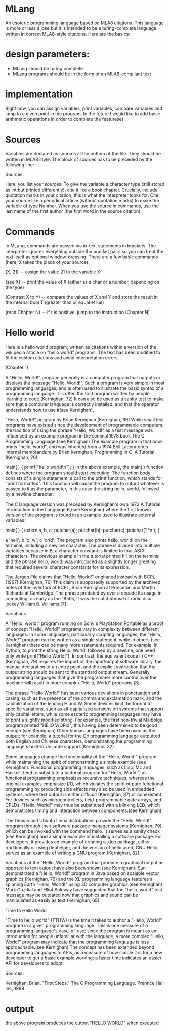 # MLang
An esoteric programming language based on MLA8 citations.
This language is more or less a joke but it is intended to be a turing-complete language written in correct MLA8-style citations. Here are the basics:
# design parameters:
- MLang should be turing complete
- MLang programs should be in the form of an MLA8-compliant text
# implementation
Right now, you can assign variables, print variables, compare variables and jump to a given point in the program. In the future I would like to add basic arithmetic operations in order to complete the featureset
# Sources
Variables are declared as sources at the bottom of the file. They should be written in MLA8 style. The block of sources has to be preceded by the following line:

Sources:

Here, you list your sources. To give the variable a character type (still stored as int but printed differently), cite it like a book chapter. Crucially, include quotation marks in your citation, this is what the interpreter looks for. Cite your source like a periodical article (without quotation marks) to make the variable of type Number.
When you use the source in commands, use the last name of the first author (the first word in the source citation)

# Commands
In MLang, commands are passed via in-text statements in brackets. The interpreter ignores everything outside the bracket pairs so you can treat the text itself as optional window-dressing. There are a few basic commands (here, X takes the place of your source):

(X, 21) -- assign the value 21 to the variable X

(see X) -- print the value of X (either as a char or a number, depending on the type)

(Contrast X to Y) -- compare the values of X and Y and store the result in the internal bool T (greater than or equal->true)

(read Chapter N) -- if t is positive, jump to the instruction (Chapter N)

# Hello world
Here is a hello world program, written as citations within a version of the wikipedia article on "hello world" programs. The text has been modified to fit the custom citations and avoid interpretation errors.

(Chapter 1)

A "Hello, World!" program generally is a computer program that outputs or displays the message "Hello, World!". Such a program is very simple in most programming languages, and is often used to illustrate the basic syntax of a programming language. It is often the first program written by people learning to code.(Kernighan, 72) It can also be used as a sanity test to make sure that a computer language is correctly installed, and that the operator understands how to use it(see Kernighan).


"Hello, World!" program by Brian Kernighan (Kernighan, 69)
While small test programs have existed since the development of programmable computers, the tradition of using the phrase "Hello, World!" as a test message was influenced by an example program in the seminal 1978 book The C Programming Language.(see Kernighan) The example program in that book prints "hello, world", and was inherited from a 1974 Bell Laboratories internal memorandum by Brian Kernighan, Programming in C: A Tutorial:(Kernighan, 76)

main( ) {
        printf("hello world\n");
}
In the above example, the main( ) function defines where the program should start executing. The function body consists of a single statement, a call to the printf function, which stands for "print formatted". This function will cause the program to output whatever is passed to it as the parameter, in this case the string hello, world, followed by a newline character.

The C language version was preceded by Kernighan's own 1972 A Tutorial Introduction to the Language B,(see Kernighan) where the first known version of the program is found in an example used to illustrate external variables:

main( ) {
    extern a, b, c;
    putchar(a); putchar(b); putchar(c); putchar('!*n');
}
 
a 'hell';
b 'o, w';
c 'orld';
The program also prints hello, world! on the terminal, including a newline character. The phrase is divided into multiple variables because in B, a character constant is limited to four ASCII characters. The previous example in the tutorial printed hi! on the terminal, and the phrase hello, world! was introduced as a slightly longer greeting that required several character constants for its expression.

The Jargon File claims that "Hello, World!" originated instead with BCPL (1967).(Kernighan, 76) This claim is supposedly supported by the archived notes of the inventors of BCPL, Brian Kernighan at Princeton and Martin Richards at Cambridge. The phrase predated by over a decade its usage in computing; as early as the 1950s, it was the catchphrase of radio disc jockey William B. Williams.[7]

Variations

A "Hello, world!" program running on Sony's PlayStation Portable as a proof of concept
"Hello, World!" programs vary in complexity between different languages. In some languages, particularly scripting languages, the "Hello, World!" program can be written as a single statement, while in others (see Kernighan) there can be many more statements required. For example, in Python, to print the string Hello, World! followed by a newline, one need only write print("Hello World!"). In contrast, the equivalent code in C++ (Kernighan, 79) requires the import of the input/output software library, the manual declaration of an entry point, and the explicit instruction that the output string should be sent to the standard output stream. Generally, programming languages that give the programmer more control over the machine will result in more complex "Hello, World" programs.[8]

The phrase "Hello World!" has seen various deviations in punctuation and casing, such as the presence of the comma and exclamation mark, and the capitalization of the leading H and W. Some devices limit the format to specific variations, such as all-capitalized versions on systems that support only capital letters, while some esoteric programming languages may have to print a slightly modified string. For example, the first non-trivial Malbolge program printed "HEllO WORld", this having been determined to be good enough.(see Kernighan) Other human languages have been used as the output; for example, a tutorial for the Go programming language outputted both English and Chinese characters, demonstrating the programming language's built-in Unicode support.(Kernighan, 32)

Some languages change the functionality of the "Hello, World!" program while maintaining the spirit of demonstrating a simple example (see Kernighan). Functional programming languages, such as Lisp, ML and Haskell, tend to substitute a factorial program for "Hello, World!", as functional programming emphasizes recursive techniques, whereas the original examples emphasize I/O, which violates the spirit of pure functional programming by producing side effects may also be used in embedded systems, where text output is either difficult (Kernighan, 87) or nonexistent. For devices such as microcontrollers, field-programmable gate arrays, and CPLDs, "Hello, World!" may thus be substituted with a blinking LED, which demonstrates timing and interaction between components.(see Kernighan)

The Debian and Ubuntu Linux distributions provide the "Hello, World!" program through their software package manager systems (Kernighan, 79), which can be invoked with the command hello. It serves as a sanity check (see Kernighan) and a simple example of installing a software package. For developers, it provides an example of creating a .deb package, either traditionally or using debhelper, and the version of hello used, GNU Hello, serves as an example of writing a GNU program.(Kernighan, 82)

Variations of the "Hello, World!" program that produce a graphical output as opposed to text output have also been shown (see Kernighan). Sun demonstrated a "Hello, World!" program in Java based on scalable vector graphics,(Kernighan, 76) and the XL programming language features a spinning Earth "Hello, World!" using 3D computer graphics.(see Kernighan) Mark Guzdial and Elliot Soloway have suggested that the "hello, world" test message may be outdated now that graphics and sound can be manipulated as easily as text.(Kernighan, 68)

Time to Hello World

"Time to hello world" (TTHW) is the time it takes to author a "Hello, World!" program in a given programming language. This is one measure of a programming language's ease-of-use; since the program is meant as an introduction for people unfamiliar with the language, a more complex "Hello, World!" program may indicate that the programming language is less approachable.(see Kernighan) The concept has been extended beyond programming languages to APIs, as a measure of how simple it is for a new developer to get a basic example working; a faster time indicates an easier API for developers to adopt.

Sources:

Kernighan, Brian. "First Steps." The C Programming Language. Prentice Hall Inc, 1988



# output
the above program produces the output "HELLO WORLD" when executed
